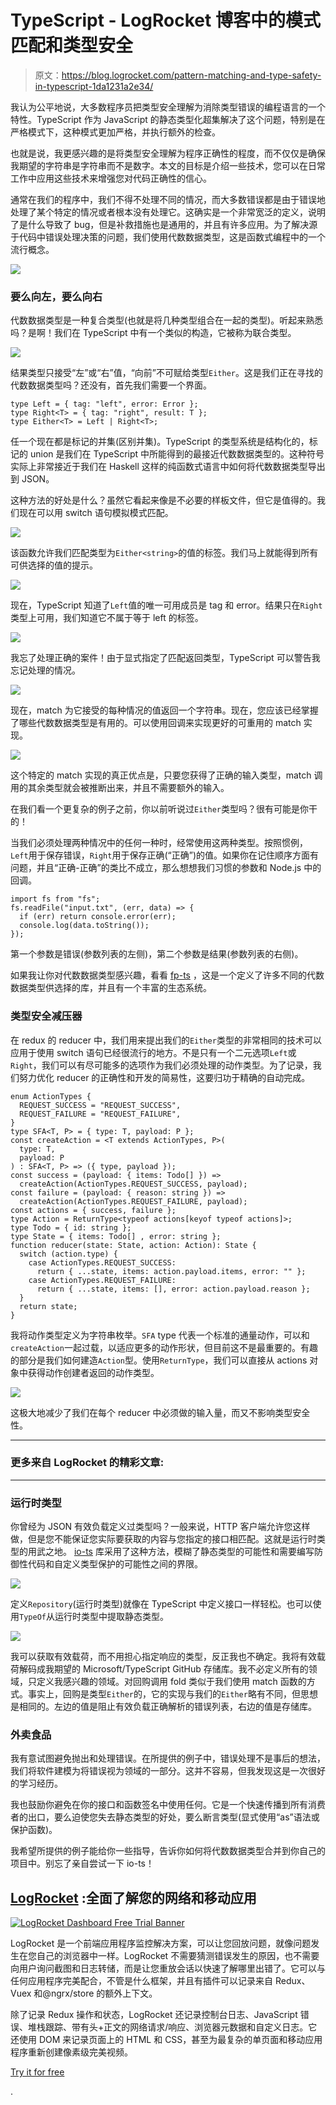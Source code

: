 # TypeScript - LogRocket 博客中的模式匹配和类型安全

> 原文：<https://blog.logrocket.com/pattern-matching-and-type-safety-in-typescript-1da1231a2e34/>

我认为公平地说，大多数程序员把类型安全理解为消除类型错误的编程语言的一个特性。TypeScript 作为 JavaScript 的静态类型化超集解决了这个问题，特别是在严格模式下，这种模式更加严格，并执行额外的检查。

也就是说，我更感兴趣的是将类型安全理解为程序正确性的程度，而不仅仅是确保我期望的字符串是字符串而不是数字。本文的目标是介绍一些技术，您可以在日常工作中应用这些技术来增强您对代码正确性的信心。

通常在我们的程序中，我们不得不处理不同的情况，而大多数错误都是由于错误地处理了某个特定的情况或者根本没有处理它。这确实是一个非常宽泛的定义，说明了是什么导致了 bug，但是补救措施也是通用的，并且有许多应用。为了解决源于代码中错误处理决策的问题，我们使用代数数据类型，这是函数式编程中的一个流行概念。

[![](img/94b3e0f84b30cb0d321f60471481ab64.png)](https://logrocket.com/signup/)

### 要么向左，要么向右

代数数据类型是一种复合类型(也就是将几种类型组合在一起的类型)。听起来熟悉吗？是啊！我们在 TypeScript 中有一个类似的构造，它被称为联合类型。

![](img/b5fd2c56c0510c99b350e9f828da366d.png)

结果类型只接受“左”或“右”值，“向前”不可赋给类型`Either`。这是我们正在寻找的代数数据类型吗？还没有，首先我们需要一个界面。

```
type Left = { tag: "left", error: Error };
type Right<T> = { tag: "right", result: T };
type Either<T> = Left | Right<T>;
```

任一个现在都是标记的并集(区别并集)。TypeScript 的类型系统是结构化的，标记的 union 是我们在 TypeScript 中所能得到的最接近代数数据类型的。这种符号实际上非常接近于我们在 Haskell 这样的纯函数式语言中如何将代数数据类型导出到 JSON。

这种方法的好处是什么？虽然它看起来像是不必要的样板文件，但它是值得的。我们现在可以用 switch 语句模拟模式匹配。

![](img/bb19c6efb722dbb176ba5afc4f34c95c.png)

该函数允许我们匹配类型为`Either<string>`的值的标签。我们马上就能得到所有可供选择的值的提示。

![](img/2ad4fce650af41bb898fe22b22876ecb.png)

现在，TypeScript 知道了`Left`值的唯一可用成员是 tag 和 error。结果只在`Right`类型上可用，我们知道它不属于等于 left 的标签。

![](img/8b76893c8e2439dabfde53ad917d42d8.png)

我忘了处理正确的案件！由于显式指定了匹配返回类型，TypeScript 可以警告我忘记处理的情况。

![](img/a69a995647f6c419694c546cdd07d40f.png)

现在，match 为它接受的每种情况的值返回一个字符串。现在，您应该已经掌握了哪些代数数据类型是有用的。可以使用回调来实现更好的可重用的 match 实现。

![](img/56f423a2fa3a90b33f16c29876905838.png)

这个特定的 match 实现的真正优点是，只要您获得了正确的输入类型，match 调用的其余类型就会被推断出来，并且不需要额外的输入。

在我们看一个更复杂的例子之前，你以前听说过`Either`类型吗？很有可能是你干的！

当我们必须处理两种情况中的任何一种时，经常使用这两种类型。按照惯例，`Left`用于保存错误，`Right`用于保存正确(“正确”)的值。如果你在记住顺序方面有问题，并且“正确-正确”的类比不成立，那么想想我们习惯的参数和 Node.js 中的回调。

```
import fs from "fs";
fs.readFile("input.txt", (err, data) => {
  if (err) return console.error(err);
  console.log(data.toString());
});
```

第一个参数是错误(参数列表的左侧)，第二个参数是结果(参数列表的右侧)。

如果我让你对代数数据类型感兴趣，看看 [fp-ts](https://github.com/gcanti/fp-ts) ，这是一个定义了许多不同的代数数据类型供选择的库，并且有一个丰富的生态系统。

### 类型安全减压器

在 redux 的 reducer 中，我们用来提出我们的`Either`类型的非常相同的技术可以应用于使用 switch 语句已经很流行的地方。不是只有一个二元选项`Left`或`Right`，我们可以有尽可能多的选项作为我们必须处理的动作类型。为了记录，我们努力优化 reducer 的正确性和开发的简易性，这要归功于精确的自动完成。

```
enum ActionTypes {
  REQUEST_SUCCESS = "REQUEST_SUCCESS",
  REQUEST_FAILURE = "REQUEST_FAILURE",
}
type SFA<T, P> = { type: T, payload: P };
const createAction = <T extends ActionTypes, P>(
  type: T,
  payload: P
) : SFA<T, P> => ({ type, payload });
const success = (payload: { items: Todo[] }) =>
  createAction(ActionTypes.REQUEST_SUCCESS, payload);
const failure = (payload: { reason: string }) =>
  createAction(ActionTypes.REQUEST_FAILURE, payload);
const actions = { success, failure };
type Action = ReturnType<typeof actions[keyof typeof actions]>;
type Todo = { id: string };
type State = { items: Todo[] , error: string };
function reducer(state: State, action: Action): State {
  switch (action.type) {
    case ActionTypes.REQUEST_SUCCESS:
      return { ...state, items: action.payload.items, error: "" };
    case ActionTypes.REQUEST_FAILURE:
      return { ...state, items: [], error: action.payload.reason };
  }
  return state;
}
```

我将动作类型定义为字符串枚举。`SFA` type 代表一个标准的通量动作，可以和`createAction`一起过载，以适应更多的动作形状，但目前这不是最重要的。有趣的部分是我们如何建造`Action`型。使用`ReturnType`，我们可以直接从 actions 对象中获得动作创建者返回的动作类型。

![](img/f6e8b82ae8fdfa25ec0d06309637eb38.png)

这极大地减少了我们在每个 reducer 中必须做的输入量，而又不影响类型安全性。

* * *

### 更多来自 LogRocket 的精彩文章:

* * *

### 运行时类型

你曾经为 JSON 有效负载定义过类型吗？一般来说，HTTP 客户端允许您这样做，但是您不能保证您实际要获取的内容与您指定的接口相匹配。这就是运行时类型的用武之地。 [io-ts](https://github.com/gcanti/io-ts) 库采用了这种方法，模糊了静态类型的可能性和需要编写防御性代码和自定义类型保护的可能性之间的界限。

![](img/b9a192bba3a9d9844754bec124b3e63c.png)

定义`Repository`(运行时类型)就像在 TypeScript 中定义接口一样轻松。也可以使用`TypeOf`从运行时类型中提取静态类型。

![](img/9d9eca6f40d58c8d30f28261eb4162fe.png)

我可以获取有效载荷，而不用担心指定响应的类型，反正我也不确定。我将有效载荷解码成我期望的 Microsoft/TypeScript GitHub 存储库。我不必定义所有的领域，只定义我感兴趣的领域。对回购调用 fold 类似于我们使用 match 函数的方式。事实上，回购是类型`Either`的，它的实现与我们的`Either`略有不同，但思想是相同的。左边的值是阻止有效负载正确解析的错误列表，右边的值是存储库。

### 外卖食品

我有意试图避免抛出和处理错误。在所提供的例子中，错误处理不是事后的想法，我们将软件建模为将错误视为领域的一部分。这并不容易，但我发现这是一次很好的学习经历。

我也鼓励你避免在你的接口和函数签名中使用任何。它是一个快速传播到所有消费者的出口，要么迫使您失去静态类型的好处，要么断言类型(显式使用“as”语法或保护函数)。

我希望所提供的例子能给你一些指导，告诉你如何将代数数据类型合并到你自己的项目中。别忘了亲自尝试一下 io-ts！

## [LogRocket](https://lp.logrocket.com/blg/typescript-signup) :全面了解您的网络和移动应用

[![LogRocket Dashboard Free Trial Banner](img/d6f5a5dd739296c1dd7aab3d5e77eeb9.png)](https://lp.logrocket.com/blg/typescript-signup)

LogRocket 是一个前端应用程序监控解决方案，可以让您回放问题，就像问题发生在您自己的浏览器中一样。LogRocket 不需要猜测错误发生的原因，也不需要向用户询问截图和日志转储，而是让您重放会话以快速了解哪里出错了。它可以与任何应用程序完美配合，不管是什么框架，并且有插件可以记录来自 Redux、Vuex 和@ngrx/store 的额外上下文。

除了记录 Redux 操作和状态，LogRocket 还记录控制台日志、JavaScript 错误、堆栈跟踪、带有头+正文的网络请求/响应、浏览器元数据和自定义日志。它还使用 DOM 来记录页面上的 HTML 和 CSS，甚至为最复杂的单页面和移动应用程序重新创建像素级完美视频。

[Try it for free](https://lp.logrocket.com/blg/typescript-signup)

.